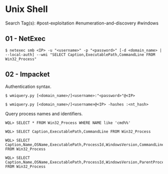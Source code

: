 # Unix Shell

Search Tag(s): #post-exploitation #enumeration-and-discovery #windows

## 01 - NetExec

```
$ netexec smb <IP> -u "<username>" -p "<password>" [-d <domain_name> | --local-auth] --wmi "SELECT Caption,ExecutablePath,CommandLine FROM Win32_Process"
```

## 02 - Impacket

Authentication syntax.

```
$ wmiquery.py [<domain_name>/]<username>:"<password>"@<IP>

$ wmiquery.py [<domain_name>/]<username>@<IP> -hashes :<nt_hash>
```

Query process names and identifiers.

```
WQL> SELECT * FROM Win32_Process WHERE NAME like 'cmd%%'

WQL> SELECT Caption,ExecutablePath,CommandLine FROM Win32_Process

WQL> SELECT Caption,Name,OSName,ExecutablePath,ProcessId,WindowsVersion,CommandLine FROM Win32_Process

WQL> SELECT Caption,Name,OSName,ExecutablePath,ProcessId,WindowsVersion,ParentProcessId,SessionId,CommandLine FROM Win32_Process
```